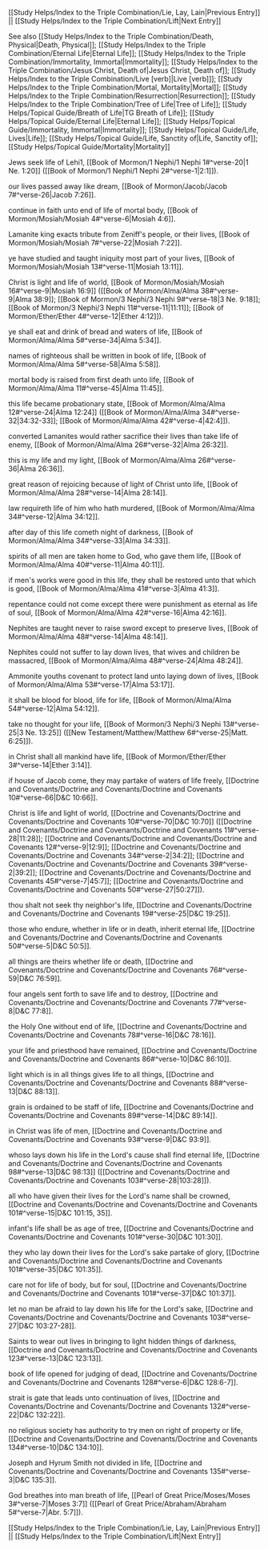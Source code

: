 [[Study Helps/Index to the Triple Combination/Lie, Lay, Lain|Previous Entry]]  ||  [[Study Helps/Index to the Triple Combination/Lift|Next Entry]]

 See also [[Study Helps/Index to the Triple Combination/Death, Physical|Death, Physical]]; [[Study Helps/Index to the Triple Combination/Eternal Life|Eternal Life]]; [[Study Helps/Index to the Triple Combination/Immortality, Immortal|Immortality]]; [[Study Helps/Index to the Triple Combination/Jesus Christ, Death of|Jesus Christ, Death of]]; [[Study Helps/Index to the Triple Combination/Live [verb]|Live [verb]]]; [[Study Helps/Index to the Triple Combination/Mortal, Mortality|Mortal]]; [[Study Helps/Index to the Triple Combination/Resurrection|Resurrection]]; [[Study Helps/Index to the Triple Combination/Tree of Life|Tree of Life]]; [[Study Helps/Topical Guide/Breath of Life|TG Breath of Life]]; [[Study Helps/Topical Guide/Eternal Life|Eternal Life]]; [[Study Helps/Topical Guide/Immortality, Immortal|Immortality]]; [[Study Helps/Topical Guide/Life, Lives|Life]]; [[Study Helps/Topical Guide/Life, Sanctity of|Life, Sanctity of]]; [[Study Helps/Topical Guide/Mortality|Mortality]]

 Jews seek life of Lehi1, [[Book of Mormon/1 Nephi/1 Nephi 1#^verse-20|1 Ne. 1:20]] ([[Book of Mormon/1 Nephi/1 Nephi 2#^verse-1|2:1]]).

 our lives passed away like dream, [[Book of Mormon/Jacob/Jacob 7#^verse-26|Jacob 7:26]].

 continue in faith unto end of life of mortal body, [[Book of Mormon/Mosiah/Mosiah 4#^verse-6|Mosiah 4:6]].

 Lamanite king exacts tribute from Zeniff's people, or their lives, [[Book of Mormon/Mosiah/Mosiah 7#^verse-22|Mosiah 7:22]].

 ye have studied and taught iniquity most part of your lives, [[Book of Mormon/Mosiah/Mosiah 13#^verse-11|Mosiah 13:11]].

 Christ is light and life of world, [[Book of Mormon/Mosiah/Mosiah 16#^verse-9|Mosiah 16:9]] ([[Book of Mormon/Alma/Alma 38#^verse-9|Alma 38:9]]; [[Book of Mormon/3 Nephi/3 Nephi 9#^verse-18|3 Ne. 9:18]]; [[Book of Mormon/3 Nephi/3 Nephi 11#^verse-11|11:11]]; [[Book of Mormon/Ether/Ether 4#^verse-12|Ether 4:12]]).

 ye shall eat and drink of bread and waters of life, [[Book of Mormon/Alma/Alma 5#^verse-34|Alma 5:34]].

 names of righteous shall be written in book of life, [[Book of Mormon/Alma/Alma 5#^verse-58|Alma 5:58]].

 mortal body is raised from first death unto life, [[Book of Mormon/Alma/Alma 11#^verse-45|Alma 11:45]].

 this life became probationary state, [[Book of Mormon/Alma/Alma 12#^verse-24|Alma 12:24]] ([[Book of Mormon/Alma/Alma 34#^verse-32|34:32-33]]; [[Book of Mormon/Alma/Alma 42#^verse-4|42:4]]).

 converted Lamanites would rather sacrifice their lives than take life of enemy, [[Book of Mormon/Alma/Alma 26#^verse-32|Alma 26:32]].

 this is my life and my light, [[Book of Mormon/Alma/Alma 26#^verse-36|Alma 26:36]].

 great reason of rejoicing because of light of Christ unto life, [[Book of Mormon/Alma/Alma 28#^verse-14|Alma 28:14]].

 law requireth life of him who hath murdered, [[Book of Mormon/Alma/Alma 34#^verse-12|Alma 34:12]].

 after day of this life cometh night of darkness, [[Book of Mormon/Alma/Alma 34#^verse-33|Alma 34:33]].

 spirits of all men are taken home to God, who gave them life, [[Book of Mormon/Alma/Alma 40#^verse-11|Alma 40:11]].

 if men's works were good in this life, they shall be restored unto that which is good, [[Book of Mormon/Alma/Alma 41#^verse-3|Alma 41:3]].

 repentance could not come except there were punishment as eternal as life of soul, [[Book of Mormon/Alma/Alma 42#^verse-16|Alma 42:16]].

 Nephites are taught never to raise sword except to preserve lives, [[Book of Mormon/Alma/Alma 48#^verse-14|Alma 48:14]].

 Nephites could not suffer to lay down lives, that wives and children be massacred, [[Book of Mormon/Alma/Alma 48#^verse-24|Alma 48:24]].

 Ammonite youths covenant to protect land unto laying down of lives, [[Book of Mormon/Alma/Alma 53#^verse-17|Alma 53:17]].

 it shall be blood for blood, life for life, [[Book of Mormon/Alma/Alma 54#^verse-12|Alma 54:12]].

 take no thought for your life, [[Book of Mormon/3 Nephi/3 Nephi 13#^verse-25|3 Ne. 13:25]] ([[New Testament/Matthew/Matthew 6#^verse-25|Matt. 6:25]]).

 in Christ shall all mankind have life, [[Book of Mormon/Ether/Ether 3#^verse-14|Ether 3:14]].

 if house of Jacob come, they may partake of waters of life freely, [[Doctrine and Covenants/Doctrine and Covenants/Doctrine and Covenants 10#^verse-66|D&C 10:66]].

 Christ is life and light of world, [[Doctrine and Covenants/Doctrine and Covenants/Doctrine and Covenants 10#^verse-70|D&C 10:70]] ([[Doctrine and Covenants/Doctrine and Covenants/Doctrine and Covenants 11#^verse-28|11:28]]; [[Doctrine and Covenants/Doctrine and Covenants/Doctrine and Covenants 12#^verse-9|12:9]]; [[Doctrine and Covenants/Doctrine and Covenants/Doctrine and Covenants 34#^verse-2|34:2]]; [[Doctrine and Covenants/Doctrine and Covenants/Doctrine and Covenants 39#^verse-2|39:2]]; [[Doctrine and Covenants/Doctrine and Covenants/Doctrine and Covenants 45#^verse-7|45:7]]; [[Doctrine and Covenants/Doctrine and Covenants/Doctrine and Covenants 50#^verse-27|50:27]]).

 thou shalt not seek thy neighbor's life, [[Doctrine and Covenants/Doctrine and Covenants/Doctrine and Covenants 19#^verse-25|D&C 19:25]].

 those who endure, whether in life or in death, inherit eternal life, [[Doctrine and Covenants/Doctrine and Covenants/Doctrine and Covenants 50#^verse-5|D&C 50:5]].

 all things are theirs whether life or death, [[Doctrine and Covenants/Doctrine and Covenants/Doctrine and Covenants 76#^verse-59|D&C 76:59]].

 four angels sent forth to save life and to destroy, [[Doctrine and Covenants/Doctrine and Covenants/Doctrine and Covenants 77#^verse-8|D&C 77:8]].

 the Holy One without end of life, [[Doctrine and Covenants/Doctrine and Covenants/Doctrine and Covenants 78#^verse-16|D&C 78:16]].

 your life and priesthood have remained, [[Doctrine and Covenants/Doctrine and Covenants/Doctrine and Covenants 86#^verse-10|D&C 86:10]].

 light which is in all things gives life to all things, [[Doctrine and Covenants/Doctrine and Covenants/Doctrine and Covenants 88#^verse-13|D&C 88:13]].

 grain is ordained to be staff of life, [[Doctrine and Covenants/Doctrine and Covenants/Doctrine and Covenants 89#^verse-14|D&C 89:14]].

 in Christ was life of men, [[Doctrine and Covenants/Doctrine and Covenants/Doctrine and Covenants 93#^verse-9|D&C 93:9]].

 whoso lays down his life in the Lord's cause shall find eternal life, [[Doctrine and Covenants/Doctrine and Covenants/Doctrine and Covenants 98#^verse-13|D&C 98:13]] ([[Doctrine and Covenants/Doctrine and Covenants/Doctrine and Covenants 103#^verse-28|103:28]]).

 all who have given their lives for the Lord's name shall be crowned, [[Doctrine and Covenants/Doctrine and Covenants/Doctrine and Covenants 101#^verse-15|D&C 101:15, 35]].

 infant's life shall be as age of tree, [[Doctrine and Covenants/Doctrine and Covenants/Doctrine and Covenants 101#^verse-30|D&C 101:30]].

 they who lay down their lives for the Lord's sake partake of glory, [[Doctrine and Covenants/Doctrine and Covenants/Doctrine and Covenants 101#^verse-35|D&C 101:35]].

 care not for life of body, but for soul, [[Doctrine and Covenants/Doctrine and Covenants/Doctrine and Covenants 101#^verse-37|D&C 101:37]].

 let no man be afraid to lay down his life for the Lord's sake, [[Doctrine and Covenants/Doctrine and Covenants/Doctrine and Covenants 103#^verse-27|D&C 103:27-28]].

 Saints to wear out lives in bringing to light hidden things of darkness, [[Doctrine and Covenants/Doctrine and Covenants/Doctrine and Covenants 123#^verse-13|D&C 123:13]].

 book of life opened for judging of dead, [[Doctrine and Covenants/Doctrine and Covenants/Doctrine and Covenants 128#^verse-6|D&C 128:6-7]].

 strait is gate that leads unto continuation of lives, [[Doctrine and Covenants/Doctrine and Covenants/Doctrine and Covenants 132#^verse-22|D&C 132:22]].

 no religious society has authority to try men on right of property or life, [[Doctrine and Covenants/Doctrine and Covenants/Doctrine and Covenants 134#^verse-10|D&C 134:10]].

 Joseph and Hyrum Smith not divided in life, [[Doctrine and Covenants/Doctrine and Covenants/Doctrine and Covenants 135#^verse-3|D&C 135:3]].

 God breathes into man breath of life, [[Pearl of Great Price/Moses/Moses 3#^verse-7|Moses 3:7]] ([[Pearl of Great Price/Abraham/Abraham 5#^verse-7|Abr. 5:7]]).

[[Study Helps/Index to the Triple Combination/Lie, Lay, Lain|Previous Entry]]  ||  [[Study Helps/Index to the Triple Combination/Lift|Next Entry]]